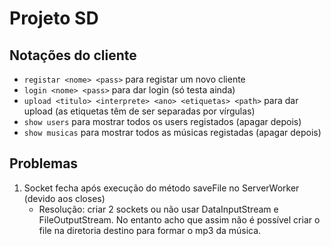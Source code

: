 # Projeto SD

## Notações do cliente

* ```registar <nome> <pass>``` para registar um novo cliente
* ```login <nome> <pass>``` para dar login (só testa ainda)
* ```upload <titulo> <interprete> <ano> <etiquetas> <path>``` para dar upload (as etiquetas têm de ser separadas por vírgulas)
* ```show users``` para mostrar todos os users registados (apagar depois)
* ```show musicas``` para mostrar todos as músicas registadas (apagar depois)

## Problemas

1. Socket fecha após execução do método saveFile no ServerWorker (devido aos closes)
    - Resolução: criar 2 sockets ou não usar DataInputStream e FileOutputStream. No entanto acho que assim não é possível criar o file na diretoria destino para formar o mp3 da música. 
